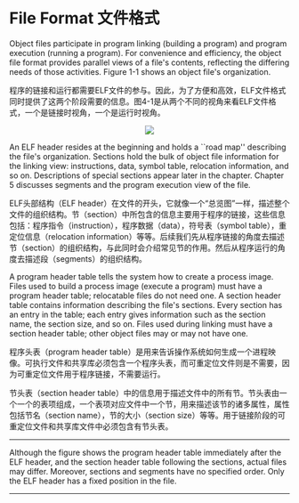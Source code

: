 # File Format 文件格式
Object files participate in program linking (building a program) and program execution (running a program). For convenience and efficiency, the object file format provides parallel views of a file's contents, reflecting the differing needs of those activities. Figure 1-1 shows an object file's organization.

程序的链接和运行都需要ELF文件的参与。因此，为了方便和高效，ELF文件格式同时提供了这两个阶段需要的信息。图4-1是从两个不同的视角来看ELF文件格式，一个是链接时视角，一个是运行时视角。

<div align=center>
<img src="https://docs.oracle.com/cd/E37838_01/html/E36783/figures/ObjFileFmt.jpg">
</div>


An ELF header resides at the beginning and holds a ``road map'' describing the file's organization. Sections hold the bulk of object file information for the linking view: instructions, data, symbol table, relocation information, and so on. Descriptions of special sections appear later in the chapter. Chapter 5 discusses segments and the program execution view of the file.

ELF头部结构（ELF header）在文件的开头，它就像一个“总览图”一样，描述整个文件的组织结构。节（section）中所包含的信息主要用于程序的链接，这些信息包括：程序指令（instruction），程序数据（data），符号表（symbol table），重定位信息（relocation information）等等。后续我们先从程序链接的角度去描述节（section）的组织结构，与此同时会介绍常见节的作用。然后从程序运行的角度去描述段（segments）的组织结构。


A program header table tells the system how to create a process image. Files used to build a process image (execute a program) must have a program header table; relocatable files do not need one. A section header table contains information describing the file's sections. Every section has an entry in the table; each entry gives information such as the section name, the section size, and so on. Files used during linking must have a section header table; other object files may or may not have one.

程序头表（program header table）是用来告诉操作系统如何生成一个进程映像。可执行文件和共享库必须包含一个程序头表，而可重定位文件则是不需要，因为可重定位文件用于程序链接，不需要运行。

节头表（section header table）中的信息用于描述文件中的所有节。节头表由一个一个的表项组成，一个表项对应文件中一个节，用来描述该节的诸多属性，属性包括节名（section name），节的大小（section size）等等。用于链接阶段的可重定位文件和共享库文件中必须包含有节头表。

***
Although the figure shows the program header table immediately after the ELF header, and the section header table following the sections, actual files may differ. Moreover, sections and segments have no specified order. Only the ELF header has a fixed position in the file.
***
